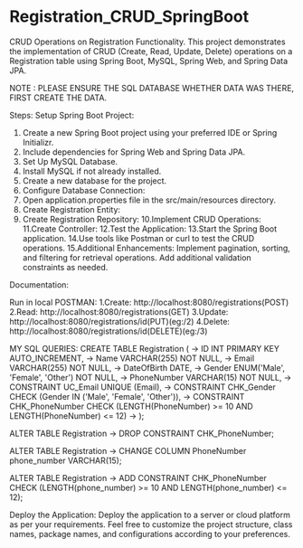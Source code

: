 # Registration_CRUD_SpringBoot
CRUD Operations on Registration Functionality.
This project demonstrates the implementation of CRUD (Create, Read, Update, Delete) operations on a Registration table using Spring Boot, MySQL, Spring Web, and Spring Data JPA.

NOTE :   PLEASE ENSURE THE SQL DATABASE WHETHER DATA WAS THERE,  FIRST CREATE THE DATA.

Steps:
Setup Spring Boot Project:

1. Create a new Spring Boot project using your preferred IDE or Spring Initializr.
2. Include dependencies for Spring Web and Spring Data JPA.
3. Set Up MySQL Database.
4. Install MySQL if not already installed.
5. Create a new database for the project.
6. Configure Database Connection:
7. Open application.properties file in the src/main/resources directory.
8. Create Registration Entity:
9. Create Registration Repository:
10.Implement CRUD Operations:
11.Create Controller:
12.Test the Application:
13.Start the Spring Boot application.
14.Use tools like Postman or curl to test the CRUD operations.
15.Additional Enhancements:
Implement pagination, sorting, and filtering for retrieval operations.
Add additional validation constraints as needed.

Documentation:


Run in local POSTMAN:
1.Create:  http://localhost:8080/registrations(POST)
2.Read:  http://localhost:8080/registrations(GET)
3.Update: http://localhost:8080/registrations/id(PUT)(eg:/2)
4.Delete: http://localhost:8080/registrations/id(DELETE)(eg:/3)

MY SQL QUERIES:
CREATE TABLE Registration (
    ->     ID INT PRIMARY KEY AUTO_INCREMENT,
    ->     Name VARCHAR(255) NOT NULL,
    ->     Email VARCHAR(255) NOT NULL,
    ->     DateOfBirth DATE,
    ->     Gender ENUM('Male', 'Female', 'Other') NOT NULL,
    ->     PhoneNumber VARCHAR(15) NOT NULL,
    ->     CONSTRAINT UC_Email UNIQUE (Email),
    ->     CONSTRAINT CHK_Gender CHECK (Gender IN ('Male', 'Female', 'Other')),
    ->     CONSTRAINT CHK_PhoneNumber CHECK (LENGTH(PhoneNumber) >= 10 AND LENGTH(PhoneNumber) <= 12)
    -> );

ALTER TABLE Registration
    -> DROP CONSTRAINT CHK_PhoneNumber;

ALTER TABLE Registration
    -> CHANGE COLUMN PhoneNumber phone_number VARCHAR(15);

ALTER TABLE Registration
    -> ADD CONSTRAINT CHK_PhoneNumber CHECK (LENGTH(phone_number) >= 10 AND LENGTH(phone_number) <= 12);




Deploy the Application:
Deploy the application to a server or cloud platform as per your requirements.
Feel free to customize the project structure, class names, package names, and configurations according to your preferences.
